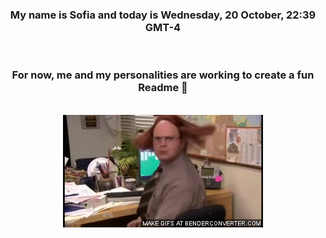 


<div align="center">
<h3 >My name is Sofia and today is Wednesday, 20 October, 22:39 GMT-4</h3><br>
<h3 >For now, me and my personalities are working to create a fun Readme 👋
</h3><br>
<img src='img/dwight.gif' alt='working...'/>
</div>
